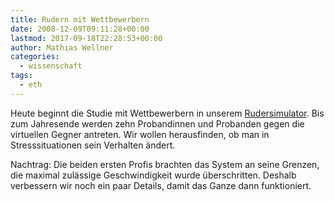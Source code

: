 ```yaml
---
title: Rudern mit Wettbewerbern
date: 2008-12-09T09:11:28+00:00
lastmod: 2017-09-18T22:28:53+00:00
author: Mathias Wellner
categories:
  - wissenschaft
tags:
  - eth
---
```

Heute beginnt die Studie mit Wettbewerbern in unserem [Rudersimulator](http://www.sms.hest.ethz.ch/research/current-research-projects/robot-assisted-training-in-sports.html). Bis zum Jahresende werden zehn Probandinnen und Probanden gegen die virtuellen Gegner antreten. Wir wollen herausfinden, ob man in Stresssituationen sein Verhalten ändert.

Nachtrag: Die beiden ersten Profis brachten das System an seine Grenzen, die maximal zulässige Geschwindigkeit wurde überschritten. Deshalb verbessern wir noch ein paar Details, damit das Ganze dann funktioniert.